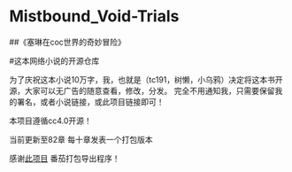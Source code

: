 # Mistbound_Void-Trials

##《塞琳在coc世界的奇妙冒险》

#这本网络小说的开源仓库

为了庆祝这本小说10万字，我，也就是（tc191，树懒，小乌鸦）决定将这本书开源，大家可以无广告的随意查看，修改，分发。
完全不用通知我，只需要保留我的署名，或者小说链接，或此项目链接即可！

本项目遵循cc4.0开源！

当前更新至82章
每十章发表一个打包版本

感谢[此项目](https://github.com/Dlmily/Tomato-Novel-Downloader-Lite) 番茄打包导出程序！
